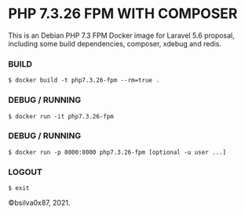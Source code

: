 # PHP 7.3.26 FPM WITH COMPOSER
This is an Debian PHP 7.3 FPM Docker image for Laravel 5.6 proposal, including some build dependencies, composer, xdebug and redis.

### BUILD
```
$ docker build -t php7.3.26-fpm --rm=true .
```

### DEBUG / RUNNING
```
$ docker run -it php7.3.26-fpm
```

### DEBUG / RUNNING
```
$ docker run -p 8000:8000 php7.3.26-fpm [optional -u user ...]
```

### LOGOUT
```
$ exit
```

&copy;bsilva0x87, 2021.
